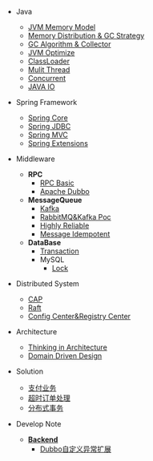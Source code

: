 * Java
    * [JVM Memory Model](java/jvm_memory_model.md)
    * [Memory Distribution & GC Strategy](java/jvm_distribution_strategy.md)
    * [GC Algorithm & Collector](java/jvm_gc.md)
    * [JVM Optimize](java/jvm_optimize.md)
    * [ClassLoader](java/classloader.md)
    * [Mulit Thread](java/mulit_thread.md)
    * [Concurrent](java/concurrent.md)
    * [JAVA IO](java/java_io.md)

* Spring Framework
    * [Spring Core](springframework/spring_core.md)
    * [Spring JDBC](springframework/spring_jdbc.md)
    * [Spring MVC](springframework/spring_mvc.md)
    * [Spring Extensions](springframework/spring_extensions.md)

* Middleware
    * **RPC**
        * [RPC Basic](middleware/rpc/rpc_basic.md)
        * [Apache Dubbo](middleware/rpc/apache_dubbo.md)
    * **MessageQueue**
        * [Kafka](middleware/message_queue/kafka.md)
        * [RabbitMQ&Kafka Poc](middleware/message_queue/rabbitmq_kafka_poc.md)
        * [Highly Reliable](middleware/message_queue/highly_reliable_mq.md)
        * [Message Idempotent](middleware/message_queue/message_idempotent.md)
    * **DataBase**
        * [Transaction](middleware/database/transaction.md)
        * MySQL
            * [Lock](middleware/database/mysql/lock.md)

* Distributed System
    * [CAP](distributed_system/cap.md)
    * [Raft](distributed_system/raft.md)
    * [Config Center&Registry Center](distributed_system/config%26registry_center.md)

* Architecture
    * [Thinking in Architecture](architecture/thinking_in_architecture.md)
    * [Domain Driven Design](architecture/ddd/arch_ddd.md)

* Solution
    * [支付业务](./solution/payment/payment_architecture.md)
    * [超时订单处理](./solution/order_timeout/order_timeout.md)
    * [分布式事务](./solution/distribution_transaction/distribution_transaction.md)

* Develop Note
    * [**Backend**](./develop_note/backend/backend.md)
        * [Dubbo自定义异常扩展](./develop_note/backend/dubbo_exception_enhance.md)